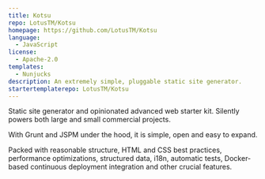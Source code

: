 ```yaml
---
title: Kotsu
repo: LotusTM/Kotsu
homepage: https://github.com/LotusTM/Kotsu
language:
  - JavaScript
license:
  - Apache-2.0
templates:
  - Nunjucks
description: An extremely simple, pluggable static site generator.
startertemplaterepo: LotusTM/Kotsu
---
```


Static site generator and opinionated advanced web starter kit. Silently powers both large and small commercial projects.

With Grunt and JSPM under the hood, it is simple, open and easy to expand.

Packed with reasonable structure, HTML and CSS best practices, performance optimizations, structured data, i18n, automatic tests, Docker-based continuous deployment integration and other crucial features.
